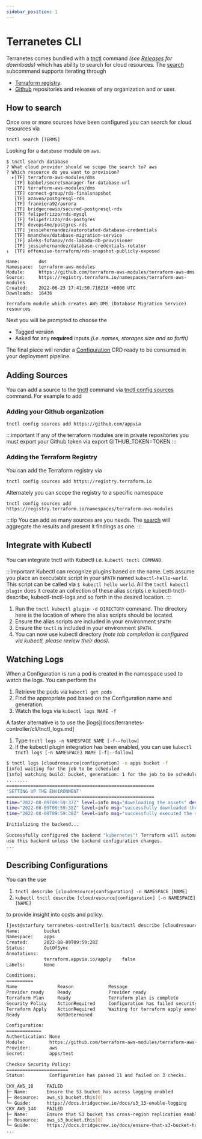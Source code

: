 ```yaml
---
sidebar_position: 1
---
```


# Terranetes CLI

Terranetes comes bundled with a [tnctl](docs/terranetes-controller/cli/tnctl.md) command _(see [Releases](docs/terranetes-controller/releases.md) for downloads)_ which has ability to search for cloud resources. The [search](docs/terranetes-controller/cli/tnctl_search.md) subcommand supports iterating through

* [Terraform registry](https://registry.terraform.io).
* [Github](https://github.com) repositories and releases of any organization and or user.

## How to search

Once one or more sources have been configured you can search for cloud resources via

```shell
tnctl search [TERMS]
```

Looking for a `database` module on `aws`.

```shell
$ tnctl search database
? What cloud provider should we scope the search to? aws
? Which resource do you want to provision?
  ▸[TF] terraform-aws-modules/dms
   [TF] babbel/secretsmanager-for-database-url
   [TF] terraform-aws-modules/dms
   [TF] connect-group/rds-finalsnapshot
   [TF] azavea/postgresql-rds
   [TF] franviera92/aurora
   [TF] bridgecrewio/secured-postgresql-rds
   [TF] felipefrizzo/rds-mysql
   [TF] felipefrizzo/rds-postgres
   [TF] devops4me/postgres-rds
   [TF] jessiehernandez/autorotated-database-credentials
   [TF] mnanchev/database-migration-service
   [TF] aleks-fofanov/rds-lambda-db-provisioner
   [TF] jessiehernandez/database-credentials-rotator
↓  [TF] offensive-terraform/rds-snapshot-publicly-exposed

Name:       dms
Namespace:  terraform-aws-modules
Module:     https://github.com/terraform-aws-modules/terraform-aws-dms
Source:     https://registry.terraform.io/namespaces/terraform-aws-modules
Created:    2022-06-23 17:41:50.716218 +0000 UTC
Downloads:  16436

Terraform module which creates AWS DMS (Database Migration Service) resources
```

Next you will be prompted to choose the

* Tagged version
* Asked for any **required** inputs _(i.e. names, storages size and so forth)_

The final piece will render a [Configuration](docs/terranetes-controller/reference/configurations.terraform.appvia.io.md) CRD ready to be consumed in your deployment pipeline.

## Adding Sources

You can add a source to the [tnctl](docs/terranetes-controller/cli/tnctl.md) command via [tnctl config sources](docs/terranetes-controller/cli/tnctl_config_sources.md) command. For example to add

### Adding your Github organization

```shell
tnctl config sources add https://github.com/appvia
```

:::important
If any of the terraform modules are in private repositories you must export your Github token via export GITHUB_TOKEN=TOKEN
:::

### Adding the Terraform Registry

You can add the Terraform registry via

```shell
tnctl config sources add https://registry.terraform.io
```

Alternately you can scope the registry to a specific namespace

```shell
tnctl config sources add https://registry.terraform.io/namespaces/terraform-aws-modules
```

:::tip
You can add as many sources are you needs. The [search](docs/terranetes-controller/cli/tnctl_search.md) will aggregate the results and present it findings as one.
:::

## Integrate with Kubectl

You can integrate tnctl with Kubectl i.e. `kubectl tnctl COMMAND`.

:::important
Kubectl can recognize plugins based on the name. Lets assume you place an executable script in your `$PATH` named `kubectl-hello-world`. This script can be called via `$ kubectl hello world`. All the `tnctl kubectl plugin` does it create an collection of these alias scripts i.e kubectl-tnctl-describe, kubectl-tnctl-logs and so forth in the desired location.
:::

1. Run the `tnctl kubectl plugin -d DIRECTORY` command. The directory here is the location of where the alias scripts should be located.
2. Ensure the alias scripts are included in your environment `$PATH`
3. Ensure the `tnctl` is included in your environment `$PATH`.
4. You can now use kubectl directory _(note tab completion is configured via kubectl, please review their docs)_.

## Watching Logs

When a Configuration is run a pod is created in the namespace used to watch the logs. You can perform the

1. Retrieve the pods via `kubectl get pods`
2. Find the appropriate pod based on the Configuration name and generation.
3. Watch the logs via `kubectl logs NAME -f`

A faster alternative is to use the [logs](docs/terranetes-controller/cli/tnctl_logs.md]

1. Type `tnctl logs -n NAMESPACE NAME [-f--follow]`
2. If the kubectl plugin integration has been enabled, you can use `kubectl tnctl logs [-n NAMESPACE] NAME [-f|--follow]`

```bash
$ tnctl logs [cloudresource|configuration] -n apps bucket -f
[info] waiting for the job to be scheduled
[info] watching build: bucket, generation: 1 for the job to be scheduled
........
=======================================================
'SETTING UP THE ENVIRONMENT'
=======================================================
time="2022-08-09T09:59:37Z" level=info msg="downloading the assets" dest=/data source="https://github.com/terraform-aws-modules/terraform-aws-s3-bucket.git?ref=v3.1.0"
time="2022-08-09T09:59:38Z" level=info msg="successfully downloaded the source" source="https://github.com/terraform-aws-modules/terraform-aws-s3-bucket.git?ref=v3.1.0"
time="2022-08-09T09:59:38Z" level=info msg="successfully executed the step"

Initializing the backend...

Successfully configured the backend "kubernetes"! Terraform will automatically
use this backend unless the backend configuration changes.
...
```
## Describing Configurations

You can the use

1. `tnctl describe [cloudresource|configuration] -n NAMESPACE [NAME]`
2. `kubectl tnctl describe [cloudresource|configuration] [-n NAMESPACE] [NAME]`

to provide insight into costs and policy.

```bash
[jest@starfury terranetes-controller]$ bin/tnctl describe [cloudresource|configuration] -n apps bucket
Name:         bucket
Namespace:    apps
Created:      2022-08-09T09:59:28Z
Status:       OutOfSync
Annotations:
              terraform.appvia.io/apply    false
Labels:       None

Conditions:
==========
Name               Reason             Message
Provider ready     Ready              Provider ready
Terraform Plan     Ready              Terraform plan is complete
Security Policy    ActionRequired     Configuration has failed security policy, refusing to continue
Terraform Apply    ActionRequired     Waiting for terraform apply annotation to be set to true
Ready              NotDetermined

Configuration:
=============
Authentication: None
Module:         https://github.com/terraform-aws-modules/terraform-aws-s3-bucket.git?ref=v3.1.0
Provider:       aws
Secret:         apps/test

Checkov Security Policy:
=======================
Status:         Configuration has passed 11 and failed on 3 checks.

CKV_AWS_18     FAILED
├─ Name:       Ensure the S3 bucket has access logging enabled
├─ Resource:   aws_s3_bucket.this[0]
└─ Guide:      https://docs.bridgecrew.io/docs/s3_13-enable-logging
CKV_AWS_144    FAILED
├─ Name:       Ensure that S3 bucket has cross-region replication enabled
├─ Resource:   aws_s3_bucket.this[0]
└─ Guide:      https://docs.bridgecrew.io/docs/ensure-that-s3-bucket-has-cross-region-replication-enabled
...
```
